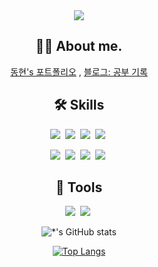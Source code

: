 <div align="center">
  <img src="https://capsule-render.vercel.app/api?type=cylinder&color=auto&height=200&section=header&text=DongHyun%20Kim&fontSize=60" />
  
  ## 💁🏻 About me.

  <a href="https://lopsided-honey-586.notion.site/38f8b0a7d8ac4f5ebd4703fb7c913860" target="_blank">동현's 포트폴리오</a> ,
  <a href="https://velog.io/@garlicscent" target="_blank">블로그: 공부 기록</a>
  ## 🛠 Skills
  
  <img src="https://img.shields.io/badge/HTML5-E34F26?style=flat-square&logo=HTML5&logoColor=white"/></a>&nbsp; 
  <img src="https://img.shields.io/badge/CSS3-1572B6?style=flat-square&logo=CSS3&logoColor=white"/></a>&nbsp; 
  <img src="https://img.shields.io/badge/JavaScript-F7DF1E?style=flat-square&logo=javascript&logoColor=white"/></a>&nbsp; 
  <img src="https://img.shields.io/badge/React-61DAFB?style=flat-square&logo=React&logoColor=black"/></a>&nbsp; 
  
  <img src="https://img.shields.io/badge/Node.js-339933?style=flat-square&logo=Node.js&logoColor=white"/></a>&nbsp;
  <img src="https://img.shields.io/badge/Express-000000?style=flat-square&logo=Express&logoColor=white"/></a>&nbsp;
  <img src="https://img.shields.io/badge/MySQL-4479A1?style=flat-square&logo=MySQL&logoColor=white"/></a>&nbsp; 
  <img src="https://img.shields.io/badge/Sequelize-52B0E7?style=flat-square&logo=Sequelize&logoColor=white"/></a>&nbsp; 


  
  ## 📇 Tools
  <img src="https://img.shields.io/badge/Notion-000000?style=flat-square&logo=Notion&logoColor=white"/></a>&nbsp; 
  <img src="https://img.shields.io/badge/Slack-4A154B?style=flat-square&logo=Slack&logoColor=white"/></a>&nbsp; 
  
  ![*'s GitHub stats](https://github-readme-stats.vercel.app/api?username=GarlicScent&show_icons=true&theme=radical)

[![Top Langs](https://github-readme-stats.vercel.app/api/top-langs/?username=GarlicScent&layout=compact)](https://github.com/GarlicScent/github-readme-stats)
</div>



